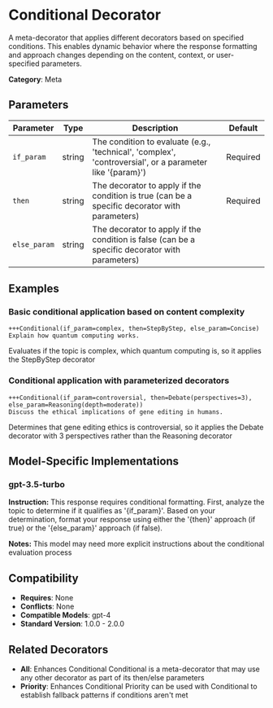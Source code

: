 # Conditional Decorator

A meta-decorator that applies different decorators based on specified conditions. This enables dynamic behavior where the response formatting and approach changes depending on the content, context, or user-specified parameters.

**Category**: Meta

## Parameters

| Parameter | Type | Description | Default |
|-----------|------|-------------|--------|
| `if_param` | string | The condition to evaluate (e.g., 'technical', 'complex', 'controversial', or a parameter like '{param}') | Required |
| `then` | string | The decorator to apply if the condition is true (can be a specific decorator with parameters) | Required |
| `else_param` | string | The decorator to apply if the condition is false (can be a specific decorator with parameters) |  |

## Examples

### Basic conditional application based on content complexity

```
+++Conditional(if_param=complex, then=StepByStep, else_param=Concise)
Explain how quantum computing works.
```

Evaluates if the topic is complex, which quantum computing is, so it applies the StepByStep decorator

### Conditional application with parameterized decorators

```
+++Conditional(if_param=controversial, then=Debate(perspectives=3), else_param=Reasoning(depth=moderate))
Discuss the ethical implications of gene editing in humans.
```

Determines that gene editing ethics is controversial, so it applies the Debate decorator with 3 perspectives rather than the Reasoning decorator

## Model-Specific Implementations

### gpt-3.5-turbo

**Instruction:** This response requires conditional formatting. First, analyze the topic to determine if it qualifies as '{if_param}'. Based on your determination, format your response using either the '{then}' approach (if true) or the '{else_param}' approach (if false).

**Notes:** This model may need more explicit instructions about the conditional evaluation process


## Compatibility

- **Requires**: None
- **Conflicts**: None
- **Compatible Models**: gpt-4
- **Standard Version**: 1.0.0 - 2.0.0

## Related Decorators

- **All**: Enhances Conditional Conditional is a meta-decorator that may use any other decorator as part of its then/else parameters
- **Priority**: Enhances Conditional Priority can be used with Conditional to establish fallback patterns if conditions aren't met

